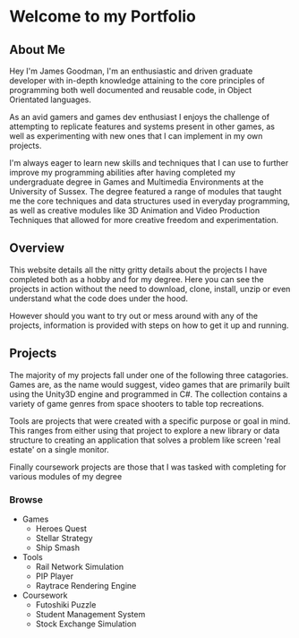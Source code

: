 
# Welcome to my Portfolio

## About Me

Hey I'm James Goodman, I'm an enthusiastic and driven graduate developer with in-depth knowledge attaining to the core principles of programming both well documented and reusable code, in Object Orientated languages.

As an avid gamers and games dev enthusiast I enjoys the challenge of attempting to replicate features and systems present in other games, as well as experimenting with new ones that I can implement in my own projects.

I'm always eager to learn new skills and techniques that I can use to further improve my programming abilities after having completed my undergraduate degree in Games and Multimedia Environments at the University of Sussex. The degree featured a range of modules that taught me the core techniques and data structures used in everyday programming, as well as creative modules like 3D Animation and Video Production Techniques that allowed for more creative freedom and experimentation.

## Overview

This website details all the nitty gritty details about the projects I have completed both as a hobby and for my degree. Here you can see the projects in action without the need to download, clone, install, unzip or even understand what the code does under the hood.

However should you want to try out or mess around with any of the projects, information is provided with steps on how to get it up and running.

## Projects

The majority of my projects fall under one of the following three catagories. Games are, as the name would suggest, video games that are primarily built using the Unity3D engine and programmed in C#. The collection contains a variety of game genres from space shooters to table top recreations.

Tools are projects that were created with a specific purpose or goal in mind. This ranges from either using that project to explore a new library or data structure to creating an application that solves a problem like screen 'real estate' on a single monitor.

Finally coursework projects are those that I was tasked with completing for various modules of my degree

### Browse

- Games
  - Heroes Quest
  - Stellar Strategy
  - Ship Smash
- Tools
  - Rail Network Simulation
  - PIP Player
  - Raytrace Rendering Engine
- Coursework
  - Futoshiki Puzzle
  - Student Management System
  - Stock Exchange Simulation
